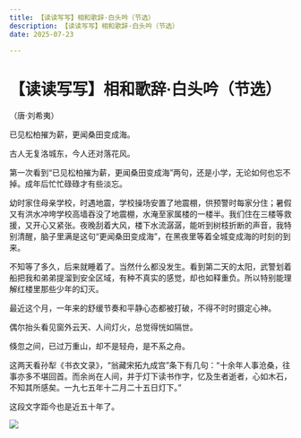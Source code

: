 ```yaml
---
title: 【读读写写】相和歌辞·白头吟（节选）
description: 【读读写写】相和歌辞·白头吟（节选）
date: 2025-07-23

---
```

【读读写写】相和歌辞·白头吟（节选）
==================

（唐·刘希夷）

已见松柏摧为薪，更闻桑田变成海。

古人无复洛城东，今人还对落花风。

第一次看到“已见松柏摧为薪，更闻桑田变成海”两句，还是小学，无论如何也忘不掉。成年后忙忙碌碌才有些淡忘。

幼时家住母亲学校，时遇地震，学校操场安置了地震棚，供预警时每家分住；暑假又有洪水冲垮学校高墙吞没了地震棚，水淹至家属楼的一楼半。我们住在三楼等救援，又开心又紧张。夜晚刮着大风，楼下水流潺潺，能听到树枝折断的声音，我特别清醒，脑子里满是这句“更闻桑田变成海”，在黑夜里等着全城变成海的时刻的到来。

不知等了多久，后来就睡着了。当然什么都没发生。看到第二天的太阳，武警划着船把我和弟弟提溜到安全区域，有种不真实的感觉，却也如释重负。所以特别能理解红楼里那些少年的幻灭。

最近这个月，一年来的舒缓节奏和平静心态都被打破，不得不时时摄定心神。

偶尔抬头看见窗外云天、人间灯火，总觉得恍如隔世。

倏忽之间，已过万重山，却不是轻舟，是不系之舟。

这两天看孙犁《书衣文录》，“翁藏宋拓九成宫”条下有几句：“十余年人事沧桑，往事亦多不堪回首。而余尚在人间，并于灯下读书作字，忆及生者逝者，心如木石，不知其所感矣。一九七五年十二月二十五日灯下。”

这段文字距今也是近五十年了。

[![](/img/9e2a593c946bb2c24b03863e72c12a905a23eb46.jpg)](https://blogger.googleusercontent.com/img/b/R29vZ2xl/AVvXsEhwOvza_LdRe2-gGrDKxzXRE8fQg-bjoruLgFRgAPGkaek3GgfNoGgM8NZ72IyOcHXHw6wyl0jwWbTenpkTK4P0tf6vubEXvlPKrOdmFSLFX_N0FR09atkVuJNAp5kJRYPp0E7WmtJWvcFXpKgoK1pX90Dt3V8I8JmUZwT9Fhwj1YYfGgJlhrWRykM_kADx/s1440/%E5%BE%AE%E4%BF%A1%E5%9B%BE%E7%89%87_20240820221926.jpg)
